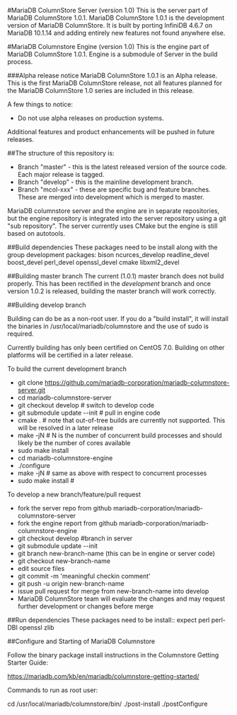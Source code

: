 #MariaDB ColumnStore Server (version 1.0)
This is the server part of MariaDB ColumnStore 1.0.1.
MariaDB ColumnStore 1.0.1 is the development version of MariaDB ColumnStore. 
It is built by porting InfiniDB 4.6.7 on MariaDB 10.1.14 and adding entirely 
new features not found anywhere else.

#MariaDB Columnstore Engine (version 1.0)
This is the engine part of MariaDB ColumnStore 1.0.1.
Engine is a submodule of Server in the build process.

###Alpha release notice
MariaDB ColumnStore 1.0.1 is an Alpha release. This is the first MariaDB 
ColumnStore release, not all features planned for the MariaDB ColumnStore 1.0 
series are included in this release. 

A few things to notice:
- Do not use alpha releases on production systems.

Additional features and product enhancements will be pushed in future releases. 

##The structure of this repository is:
* Branch "master" - this is the latest released version of the source code.  Each major release is tagged.
* Branch "develop" - this is the mainline development branch.
* Branch "mcol-xxx" - these are specific bug and feature branches. These are merged into development which is merged to master.

MariaDB columnstore server and the engine are in separate repositories, but the engine repository is integrated into the server repository using a git "sub repository".  The server currently uses CMake but the engine is still based on autotools.

##Build dependencies
These packages need to be install along with the group development packages:
bison ncurces_develop readline_devel boost_devel perl_devel openssl_devel cmake libxml2_devel

##Building master branch
The current (1.0.1) master branch does not build properly.  This has been rectified in the *development* branch and once version 1.0.2 is released, building the master branch will work correctly.

##Building develop branch

Building can do be as a non-root user. If you do a "build install", it will install the binaries in /usr/local/mariadb/columnstore
and the use of sudo is required.

Currently building has only been certified on CentOS 7.0.  Building on other platforms will be certified in a later release.

To build the current development branch
  * git clone https://github.com/mariadb-corporation/mariadb-columnstore-server.git 
  * cd mariadb-columnstore-server
  * git checkout develop        # switch to develop code
  * git submodule update --init # pull in engine code
  * cmake .                     # note that out-of-tree builds are currently not supported.  This will be resolved in a later release
  * make -jN                    # N is the number of concurrent build processes and should likely be the number of cores available
  * sudo make install
  * cd mariadb-columnstore-engine
  * ./configure 
  * make -jN                    # same as above with respect to concurrent processes
  * sudo make install           # 
  
To develop a new branch/feature/pull request
  * fork the server repo from github mariadb-corporation/mariadb-columnstore-server
  * fork the engine report from github mariadb-corporation/mariadb-columnstore-engine
  * git checkout develop  #branch in server
  * git submodule update --init
  * git branch new-branch-name (this can be in engine or server code)
  * git checkout new-branch-name
  * edit source files
  * git commit -m 'meaningful checkin comment'
  * git push -u origin new-branch-name
  * issue pull request for merge from new-branch-name into develop
  * MariaDB ColumnStore team will evaluate the changes and may request further development or changes before merge 

##Run dependencies
These packages need to be install::
expect perl perl-DBI openssl zlib

##Configure and Starting of MariaDB Columnstore 

Follow the binary package install instructions in the Columnstore Getting Starter Guide:

  https://mariadb.com/kb/en/mariadb/columnstore-getting-started/

Commands to run as root user:

cd /usr/local/mariadb/columnstore/bin/
./post-install
./postConfigure

 
